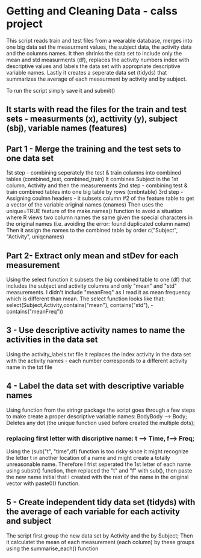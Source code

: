 # Getting and Cleaning Data - calss project

This script reads train and test files from a wearable database, 
merges into one big data set the measurment values, the subject data, the activity data
and the columns names.
It then shrinks the data set to include only the mean and std measurments (df), replaces the activity numbers 
index with descriptive values and labels the data set with appropriate descriptive variable names.
Lastly it creates a seperate data set (tidyds) that summarizes the average of each measurment by activity 
and by subject.

To run the script simply save it and submit()

## It starts with read the files for the train and test sets - measurments (x), acttivity (y), subject (sbj), variable names (features)

## Part 1 - Merge the training and the test sets to one data set
1st step - combining seperately the test & train columns into combined tables (combined_test, combined_train) 
            It combines Subject in the 1st column, Activity and then the measurements
2nd step - combining test & train combined tables into one big table by rows (cmbntable)
3rd step - Assigning coulmn headers - it subsets column #2 of the feature table to get a vector of the variable original names (cnames)
Then uses the unique=TRUE feature of the make.names() function to avoid a situation where R views two column names the same given the special characters in the original names (i.e. avoiding the error: found duplicated column name)
Then it assign the names to the combined table by order c("Subject", "Activity", uniqcnames)

## Part 2- Extract only mean and stDev for each measurement
Using the select function it subsets the big combined table to one (df) that includes the subject and activity columns and only "mean" and "std" measurements.
I didn't include "meanFreq" as I read it as mean frequency which is different than mean.
The select function looks like that:
  select(Subject,Activity,contains("mean"), contains("std"), -contains("meanFreq"))

## 3 - Use descriptive activity names to name the activities in the data set
Using the activity_labels.txt file it replaces the index activity in the data set with the activity names - each number corresponds to a different activity name in the txt file

## 4 - Label the data set with descriptive variable names
Using function from the stringr package the script goes through a few steps to make create a proper descriptive variable names:
BodyBody --> Body;
Deletes any dot (the unique function used before created the multiple dots);

### replacing first letter with discriptive name: t --> Time, f--> Freq;
Using the (sub("t", "time",df) function is too risky since it might recognize the letter t in another location of a name and might create a totally unreasonable name. Therefore I frist seperated the 1st letter of each name using substr() function, then replaced the "t" and "f" with sub(), then paste the new name initial that I created with the rest of the name in the original vector with paste0() function.

## 5 - Create independent tidy data set (tidyds) with the average of each variable for each activity and subject
The script first group the new data set by Activity and the by Subject;
Then it calculatet the mean of each measurement (each column) by these groups using the summarise_each() function

